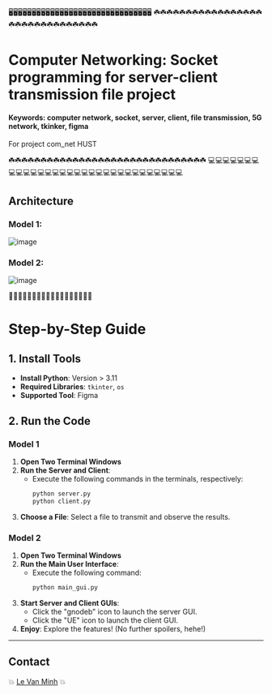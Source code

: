 🖥️🖥️🖥️🖥️🖥️🖥️🖥️🖥️🖥️🖥️🖥️🖥️🖥️🖥️🖥️🖥️🖥️🖥️🖥️🖥️🖥️🖥️🖥️🖥️🖥️🖥️🖥️🖥️🖥️🖥️🖥️
☘️☘️☘️☘️☘️☘️☘️☘️☘️☘️☘️☘️☘️☘️☘️☘️☘️☘️☘️☘️☘️☘️☘️☘️☘️☘️☘️☘️☘️☘️☘️
# Computer Networking: Socket programming for server-client transmission file project
#### Keywords: computer network, socket, server, client, file transmission, 5G network, tkinker, figma

For project com_net HUST

☘️☘️☘️☘️☘️☘️☘️☘️☘️☘️☘️☘️☘️☘️☘️☘️☘️☘️☘️☘️☘️☘️☘️☘️☘️☘️☘️☘️☘️☘️☘️
💻💻💻💻💻💻💻💻💻💻💻💻💻💻💻💻💻💻💻💻💻💻💻💻💻💻💻💻💻💻💻




## Architecture
### Model 1: 

![image](https://github.com/user-attachments/assets/77f405ec-298f-4042-8b77-ffdac2cc5ac7)

### Model 2: 

![image](https://github.com/user-attachments/assets/fd784f9f-ea72-4153-be37-6b20ec5f49ff)



:owl::owl::owl::owl::owl::owl::owl::owl::owl::owl::owl::owl::owl::owl::owl::owl::owl::owl:
# Step-by-Step Guide

## 1. Install Tools
- **Install Python**: Version > 3.11  
- **Required Libraries**: `tkinter`, `os`  
- **Supported Tool**: Figma  

## 2. Run the Code

### Model 1
1. **Open Two Terminal Windows**  
2. **Run the Server and Client**:  
   - Execute the following commands in the terminals, respectively:  
     ```bash
     python server.py
     python client.py
     ```  
3. **Choose a File**: Select a file to transmit and observe the results.

### Model 2
1. **Open Two Terminal Windows**  
2. **Run the Main User Interface**:  
   - Execute the following command:  
     ```bash
     python main_gui.py
     ```  
3. **Start Server and Client GUIs**:  
   - Click the "gnodeb" icon to launch the server GUI.  
   - Click the "UE" icon to launch the client GUI.  
4. **Enjoy**: Explore the features! (No further spoilers, hehe!)

---

## Contact  
:boom: [Le Van Minh](https://github.com/VeronicaMagnus1909) :boom:







